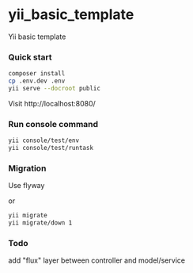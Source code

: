 # yii_basic_template
Yii basic template

### Quick start

```bash
composer install
cp .env.dev .env
yii serve --docroot public
```
Visit http://localhost:8080/

### Run console  command

```bash
yii console/test/env
yii console/test/runtask
```

### Migration

Use flyway

or

```bash
yii migrate
yii migrate/down 1
```

### Todo

add "flux" layer between controller and model/service